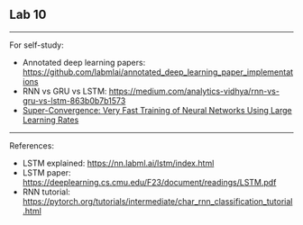 ## Lab 10
***
For self-study:
 - Annotated deep learning papers: https://github.com/labmlai/annotated_deep_learning_paper_implementations
 - RNN vs GRU vs LSTM: https://medium.com/analytics-vidhya/rnn-vs-gru-vs-lstm-863b0b7b1573
 - [Super-Convergence: Very Fast Training of Neural Networks Using Large Learning Rates](https://arxiv.org/abs/1708.07120)


***
References:
- LSTM explained: https://nn.labml.ai/lstm/index.html
- LSTM paper: https://deeplearning.cs.cmu.edu/F23/document/readings/LSTM.pdf
- RNN tutorial: https://pytorch.org/tutorials/intermediate/char_rnn_classification_tutorial.html
